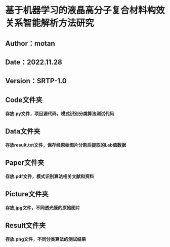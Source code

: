 # 基于机器学习的液晶高分子复合材料构效关系智能解析方法研究

## Author：motan

## Date：2022.11.28

## Version：SRTP-1.0



## Code文件夹

#### 存放.py文件，项目源代码，模式识别分类算法测试代码

## Data文件夹

#### 存放result.txt文件，保存经原始图片分割后提取的Lab值数据

## Paper文件夹

#### 存放.pdf文件，模式识别算法相关文献和资料

## Picture文件夹

#### 存放,jpg文件，不同透光膜的原始图片

## Result文件夹

#### 存放.png文件，不同分类算法的测试结果